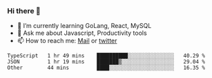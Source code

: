 ### Hi there 👋

- 🌱 I’m currently learning GoLang, React, MySQL
- 💬 Ask me about Javascript, Productivity tools 
- 📫 How to reach me: [Mail](mailto:kvaishak47@gmail.com) or [twitter](https://twitter.com/kvaish4k)

<!--START_SECTION:waka-->

```text
TypeScript   1 hr 49 mins    ██████████░░░░░░░░░░░░░░░   40.29 %
JSON         1 hr 19 mins    ███████▒░░░░░░░░░░░░░░░░░   29.04 %
Other        44 mins         ████░░░░░░░░░░░░░░░░░░░░░   16.35 %
```

<!--END_SECTION:waka-->
